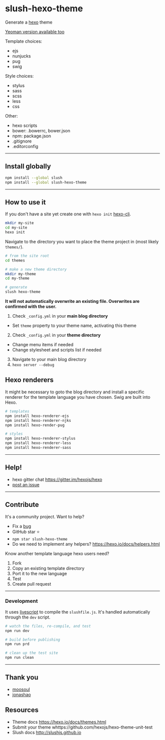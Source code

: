 
# slush-hexo-theme

Generate a [hexo](https://hexo.io) theme

[Yeoman version available too](https://github.com/tcrowe/generator-hexo-theme)

Template choices:
+ ejs
+ nunjucks
+ pug
+ swig

Style choices:
+ stylus
+ sass
+ scss
+ less
+ css

Other:
+ hexo scripts
+ bower: .bowerrc, bower.json
+ npm: package.json
+ .gitignore
+ .editorconfig

---

## Install globally

```sh
npm install --global slush
npm install --global slush-hexo-theme
```

---

## How to use it

If you don't have a site yet create one with `hexo init` [hexo-cli](https://github.com/hexojs/hexo-cli).

```sh
mkdir my-site
cd my-site
hexo init
```

Navigate to the directory you want to place the theme project in (most likely `themes/`).

```sh
# from the site root
cd themes

# make a new theme directory
mkdir my-theme
cd my-theme

# generate
slush hexo-theme
```

**It will not automatically overwrite an existing file. Overwrites are confirmed with the user.**

1. Check `_config.yml` in your **main blog directory**
  * Set `theme` property to your theme name, activating this theme
2. Check `_config.yml` in your **theme directory**
  * Change menu items if needed
  * Change stylesheet and scripts list if needed
3. Navigate to your main blog directory
4. `hexo server --debug`

## Hexo renderers

It might be necessary to goto the blog directory and install a specific renderer for the template language you have chosen. Swig are built into Hexo.

```sh
# templates
npm install hexo-renderer-ejs
npm install hexo-renderer-njks
npm install hexo-render-pug

# styles
npm install hexo-renderer-stylus
npm install hexo-renderer-less
npm install hexo-renderer-sass
```

---

## Help!

+ hexo gitter chat https://gitter.im/hexojs/hexo
+ [post an issue](https://github.com/tcrowe/slush-hexo-theme/issues)

---

## Contribute

It's a community project. Want to help?

+ Fix a [bug](https://github.com/tcrowe/slush-hexo-theme/issues)
+ GitHub star ⭐
+ `npm star slush-hexo-theme`
+ Do we need to implement any helpers? https://hexo.io/docs/helpers.html

Know another template language hexo users need?

1. Fork
2. Copy an existing template directory
3. Port it to the new language
4. Test
5. Create pull request

---

### Development

It uses [livescript](http://livescript.net) to compile the `slushfile.js`. It's
handled automatically through the `dev` script.

```sh
# watch the files, re-compile, and test
npm run dev

# build before publishing
npm run prd

# clean up the test site
npm run clean
```

---

## Thank you

+ [moosoul](https://github.com/moosoul)
+ [jonashao](https://github.com/jonashao)

## Resources

+ Theme docs https://hexo.io/docs/themes.html
+ Submit your theme whttps://github.com/hexojs/hexo-theme-unit-test
+ Slush docs http://slushjs.github.io
